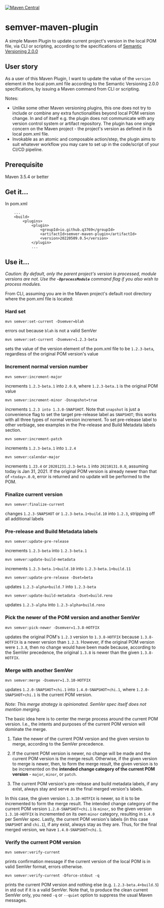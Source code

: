[![Maven Central](https://img.shields.io/maven-central/v/io.github.q3769/semver-maven-plugin.svg?label=Maven%20Central)](https://search.maven.org/search?q=g:%22io.github.q3769%22%20AND%20a:%22semver-maven-plugin%22)

# semver-maven-plugin

A simple Maven Plugin to update current project's version in the local POM file, via CLI or scripting, according to the
specifications of [Semantic Versioning 2.0.0](https://semver.org/)

## User story

As a user of this Maven Plugin, I want to update the value of the `version` element in the local pom.xml file according
to the Semantic Versioning 2.0.0 specifications, by issuing a Maven command from CLI or scripting.

Notes:

- Unlike some other Maven versioning plugins, this one does not try to include or combine any extra functionalities
  beyond local POM version change. In and of itself e.g. the plugin does not communicate with any version control system
  or artifact repository. The plugin has one single concern on the Maven project - the project's version as defined in
  its local pom.xml file.
- Invokable as an atomic and composable action/step, the plugin aims to suit whatever workflow you may care to set up in
  the code/script of your CI/CD pipeline.

## Prerequisite

Maven 3.5.4 or better

## Get it...

In pom.xml

```
    ...
    <build>
        <plugins>
            <plugin>
                <groupId>io.github.q3769</groupId>
                <artifactId>semver-maven-plugin</artifactId>
                <version>20220509.0.5</version>
            </plugin>
            ...
```            

## Use it...

*Caution: By default, only the parent project's version is processed, module versions are not. Use
the **`-DprocessModule`** command flag if you also wish to process modules.*

From CLI, assuming you are in the Maven project's default root directory where the pom.xml file is located:

### Hard set

```
mvn semver:set-current -Dsemver=blah
```

errors out because `blah` is not a valid SemVer

```
mvn semver:set-current -Dsemver=1.2.3-beta
```

sets the value of the version element of the pom.xml file to be `1.2.3-beta`, regardless of the original POM version's
value

### Increment normal version number

```
mvn semver:increment-major
```

increments `1.2.3-beta.1` into `2.0.0`, where `1.2.3-beta.1` is the original POM value

```
mvn semver:increment-minor -Dsnapshot=true
```

increments `1.2.3 into 1.3.0-SNAPSHOT`. Note that `snapshot` is just a convenience flag to set the target pre-release
label as `SNAPSHOT`; this works with all three types of normal version increment. To set pre-release label to other
verbiage, see examples in the Pre-release and Build Metadata labels section.

```
mvn semver:increment-patch
```

increments `1.2.3-beta.1` into `1.2.4`

```
mvn semver:calendar-major
```

increments `1.23.4` or `20201231.2.3-beta.1` into `20210131.0.0`, assuming today is Jan 31, 2021. If the original POM
version is already newer than that of `<today>.0.0`, error is returned and no update will be performed to the POM.

### Finalize current version

```
mvn semver:finalize-current
```

changes `1.2.3-SNAPSHOT` or `1.2.3-beta.1+build.10` into `1.2.3`, stripping off all additional labels

### Pre-release and Build Metadata labels

```
mvn semver:update-pre-release
```

increments `1.2.3-beta` into `1.2.3-beta.1`

```
mvn semver:update-build-metadata
```

increments `1.2.3-beta.1+build.10` into `1.2.3-beta.1+build.11`

```
mvn semver:update-pre-release -Dset=beta
```

updates `1.2.3-alpha+build.7` into `1.2.3-beta`

```
mvn semver:update-build-metadata -Dset=build.reno
```

updates `1.2.3-alpha` into `1.2.3-alpha+build.reno`

### Pick the newer of the POM version and another SemVer

```
mvn semver:pick-newer -Dsemver=1.3.8-HOTFIX
```

updates the original POM's `1.2.3` version to `1.3.8-HOTFIX` because `1.3.8-HOTFIX` is a newer version than `1.2.3`.
However, if the original POM version were `1.3.8`, then no change would have been made because, according to the
SemVer precedence, the original `1.3.8` is newer than the given `1.3.8-HOTFIX`.

### Merge with another SemVer

```
mvn semver:merge -Dsemver=1.3.10-HOTFIX
```

updates `1.2.0-SNAPSHOT+chi.1` into `1.4.0-SNAPSHOT+chi.1`, where `1.2.0-SNAPSHOT+chi.1` is the current POM version.

*Note: This merge strategy is opinionated. SemVer spec itself does not mention merging.*

The basic idea here is to center the merge process around the current POM version. I.e., the intents and purposes of the
current POM version will dominate the merge.

1. Take the newer of the current POM version and the given version to merge, according to the SemVer precedence.

2. If the current POM version is newer, no change will be made and the current POM version is the merge result.
   Otherwise, if the given version to merge is newer, then, to form the merge result, the given version is to be
   incremented on the **intended change category of the current POM version** - `major`, `minor`, or `patch`.

3. The current POM version's pre-release and build metadata labels, if any exist, always stay and serve as the final
   merged version's labels.

In this case, the given version `1.3.10-HOTFIX` is newer, so it is to be incremented to form the merge result. The
intended change category of the current POM version `1.2.0-SNAPSHOT+chi.1` is `minor`, so the given version
`1.3.10-HOTFIX` is incremented on its own `minor` category, resulting in `1.4.0` per SemVer spec. Lastly, the
current POM version's labels (in this case `SNAPSHOT` and `chi.1`), if any exist, always stay as they are. Thus, for
the final merged version, we have `1.4.0-SNAPSHOT+chi.1`.

### Verify the current POM version

```
mvn semver:verify-current
```

prints confirmation message if the current version of the local POM is in valid SemVer format, errors otherwise.

```
mvn semver:verify-current -Dforce-stdout -q
```

prints the current POM version and nothing else (e.g. `1.2.3-beta.4+build.5`) in std out if it is a valid SemVer. Note
that, to produce the clean current SemVer only, you need `-q` or `--quiet` option to suppress the usual Maven messages.
